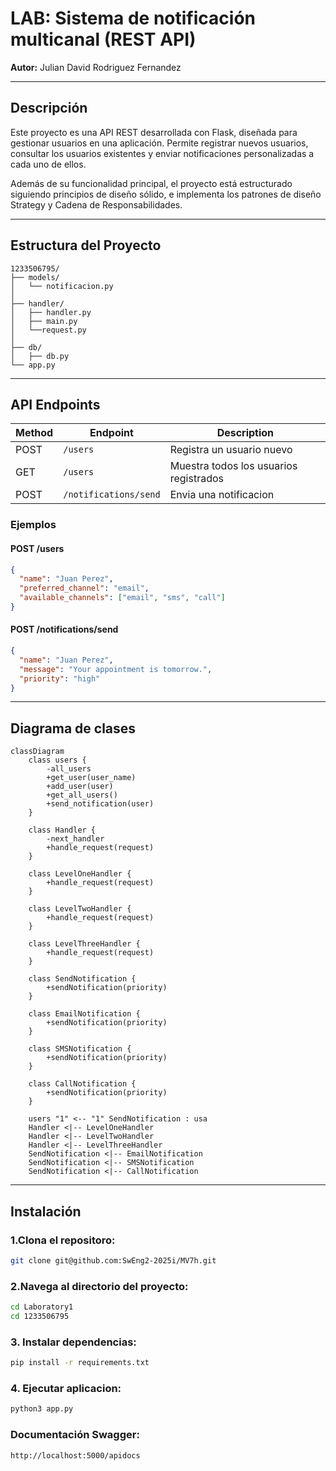 #  LAB: Sistema de notificación multicanal (REST API)

**Autor:** Julian David Rodriguez Fernandez

---

##  Descripción

Este proyecto es una API REST desarrollada con Flask, diseñada para gestionar usuarios en una aplicación. Permite registrar nuevos usuarios, consultar los usuarios existentes y enviar notificaciones personalizadas a cada uno de ellos.

Además de su funcionalidad principal, el proyecto está estructurado siguiendo principios de diseño sólido, e implementa los patrones de diseño Strategy y Cadena de Responsabilidades.

---

##  Estructura del Proyecto

```
1233506795/
├── models/
│   └── notificacion.py
│
├── handler/
│   ├── handler.py
│   ├── main.py
│   └──request.py
│
├── db/
│   ├── db.py
└── app.py      

```

---

## API Endpoints

| Method | Endpoint              | Description                                      |
|--------|-----------------------|--------------------------------------------------|
| POST   | `/users`              | Registra un usuario nuevo                        |
| GET    | `/users`              | Muestra todos los usuarios registrados           |
| POST   | `/notifications/send` | Envia una notificacion                           |


### Ejemplos

#### POST /users

```json
{
  "name": "Juan Perez",
  "preferred_channel": "email",
  "available_channels": ["email", "sms", "call"]
}
```

#### POST /notifications/send

```json
{
  "name": "Juan Perez",
  "message": "Your appointment is tomorrow.",
  "priority": "high"
}
```

---

## Diagrama de clases
```mermaid
classDiagram
    class users {
        -all_users
        +get_user(user_name)
        +add_user(user)
        +get_all_users()
        +send_notification(user)
    }

    class Handler {
        -next_handler
        +handle_request(request)
    }
    
    class LevelOneHandler {
        +handle_request(request)
    }
    
    class LevelTwoHandler {
        +handle_request(request)
    }
    
    class LevelThreeHandler {
        +handle_request(request)
    }

    class SendNotification {
        +sendNotification(priority)
    }
    
    class EmailNotification {
        +sendNotification(priority)
    }
    
    class SMSNotification {
        +sendNotification(priority)
    }
    
    class CallNotification {
        +sendNotification(priority)
    }
    
    users "1" <-- "1" SendNotification : usa
    Handler <|-- LevelOneHandler
    Handler <|-- LevelTwoHandler
    Handler <|-- LevelThreeHandler
    SendNotification <|-- EmailNotification
    SendNotification <|-- SMSNotification
    SendNotification <|-- CallNotification
```

---

## Instalación

### 1.Clona el repositoro:

  ```bash
  git clone git@github.com:SwEng2-2025i/MV7h.git
  ```

### 2.Navega al directorio del proyecto:

  ```bash
  cd Laboratory1
  cd 1233506795
  ```

### 3. Instalar dependencias:

```bash
pip install -r requirements.txt
```

### 4. Ejecutar aplicacion: 

```bash
python3 app.py
```

### Documentación Swagger: 

``` bash
http://localhost:5000/apidocs
```

